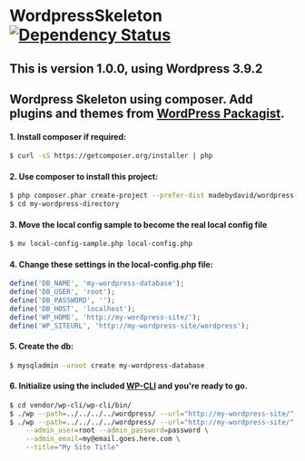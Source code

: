 # WordpressSkeleton [![Dependency Status](http://www.versioneye.com/php/madebydavid:wordpress-skeleton/1.0.0/badge.svg)](http://www.versioneye.com/php/madebydavid:wordpress-skeleton/1.0.0)

## This is version 1.0.0, using Wordpress 3.9.2

## Wordpress Skeleton using composer. Add plugins and themes from [WordPress Packagist](http://wpackagist.org/).

#### 1. Install composer if required:
```bash
$ curl -sS https://getcomposer.org/installer | php
```

#### 2. Use composer to install this project:
```bash
$ php composer.phar create-project --prefer-dist madebydavid/wordpress-skeleton my-wordpress-directory
$ cd my-wordpress-directory
```

#### 3. Move the local config sample to become the real local config file
```bash
$ mv local-config-sample.php local-config.php
```

#### 4. Change these settings in the local-config.php file:
```php
define('DB_NAME', 'my-wordpress-database');
define('DB_USER', 'root');
define('DB_PASSWORD', '');
define('DB_HOST', 'localhost'); 
define('WP_HOME', 'http://my-wordpress-site/');
define('WP_SITEURL', 'http://my-wordpress-site/wordpress');
```

#### 5. Create the db:
```bash
$ mysqladmin -uroot create my-wordpress-database
```

#### 6. Initialize using the included [WP-CLI](http://wp-cli.org/) and you're ready to go.
```bash
$ cd vendor/wp-cli/wp-cli/bin/
$ ./wp --path=../../../../wordpress/ --url="http://my-wordpress-site/" db reset
$ ./wp --path=../../../../wordpress/ --url="http://my-wordpress-site/" core install \
    --admin_user=root --admin_password=password \
    --admin_email=my@email.goes.here.com \
    --title="My Site Title" 
```

